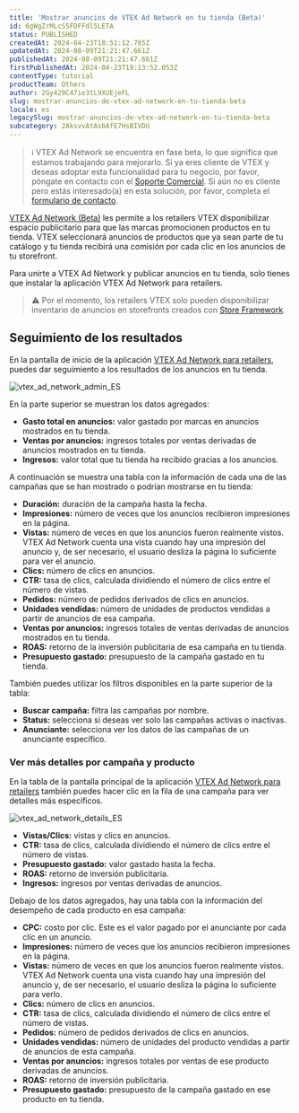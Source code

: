 ```yaml
---
title: 'Mostrar anuncios de VTEX Ad Network en tu tienda (Beta)'
id: 6gWgZrMLcS5FDFFdl5LETA
status: PUBLISHED
createdAt: 2024-04-23T18:51:12.785Z
updatedAt: 2024-08-09T21:21:47.661Z
publishedAt: 2024-08-09T21:21:47.661Z
firstPublishedAt: 2024-04-23T19:13:52.053Z
contentType: tutorial
productTeam: Others
author: 2Gy429C47ie3tL9XUEjeFL
slug: mostrar-anuncios-de-vtex-ad-network-en-tu-tienda-beta
locale: es
legacySlug: mostrar-anuncios-de-vtex-ad-network-en-tu-tienda-beta
subcategory: 2AksvvAtAsbAfE7HsBIVDU
---
```


>ℹ️ VTEX Ad Network se encuentra en fase beta, lo que significa que estamos trabajando para mejorarlo. Si ya eres cliente de VTEX y deseas adoptar esta funcionalidad para tu negocio, por favor, póngate en contacto con el [Soporte Comercial](https://help.vtex.com/es/tracks/soporte-en-vtex--4AXsGdGHqExp9ZkiNq9eMy/3KQWGgkPOwbFTPfBxL7YwZ). Si aún no es cliente pero estás interesado(a) en esta solución, por favor, completa el [formulario de contacto](https://vtex.com/co-es/contacto/).

[VTEX Ad Network (Beta)](https://help.vtex.com/es/tutorial/vtex-ad-network-beta--2cgqXcBuJmXN2livQvClur) les permite a los retailers VTEX disponibilizar espacio publicitario para que las marcas promocionen productos en tu tienda. VTEX seleccionará anuncios de productos que ya sean parte de tu catálogo y tu tienda recibirá una comisión por cada clic en los anuncios de tu storefront.

Para unirte a VTEX Ad Network y publicar anuncios en tu tienda, solo tienes que instalar la aplicación VTEX Ad Network para retailers.

>⚠️ Por el momento, los retailers VTEX solo pueden disponibilizar inventario de anuncios en storefronts creados con [Store Framework](https://help.vtex.com/tracks/vtex-store-overview--eSDNk26pdvemF3XKM0nK9/67SCtUreXxKYWhZh8n0zvZ#store-framework).

## Seguimiento de los resultados

En la pantalla de inicio de la aplicación [VTEX Ad Network para retailers](https://help.vtex.com/es/tutorial/vtex-ad-network-beta--2cgqXcBuJmXN2livQvClur#retailers), puedes dar seguimiento a los resultados de los anuncios en tu tienda.

![vtex_ad_network_admin_ES](https://images.ctfassets.net/alneenqid6w5/7nvJI9GTv53buxMMyvarRa/2bc7abac921ebb2cf334a5cdaf855e9a/vtex_ad_network_admin.png)

En la parte superior se muestran los datos agregados:

- **Gasto total en anuncios:** valor gastado por marcas en anuncios mostrados en tu tienda.
- **Ventas por anuncios:** ingresos totales por ventas derivadas de anuncios mostrados en tu tienda.
- **Ingresos:** valor total que tu tienda ha recibido gracias a los anuncios.

A continuación se muestra una tabla con la información de cada una de las campañas que se han mostrado o podrían mostrarse en tu tienda:

- **Duración:** duración de la campaña hasta la fecha.
- **Impresiones:** número de veces que los anuncios recibieron impresiones en la página.
- **Vistas:** número de veces en que los anuncios fueron realmente vistos. VTEX Ad Network cuenta una vista cuando hay una impresión del anuncio y, de ser necesario, el usuario desliza la página lo suficiente para ver el anuncio.
- **Clics:** número de clics en anuncios.
- **CTR:** tasa de clics, calculada dividiendo el número de clics entre el número de vistas.
- **Pedidos:** número de pedidos derivados de clics en anuncios.
- **Unidades vendidas:** número de unidades de productos vendidas a partir de anuncios de esa campaña.
- **Ventas por anuncios:** ingresos totales de ventas derivadas de anuncios mostrados en tu tienda.
- **ROAS:** retorno de la inversión publicitaria de esa campaña en tu tienda.
- **Presupuesto gastado:** presupuesto de la campaña gastado en tu tienda.

También puedes utilizar los filtros disponibles en la parte superior de la tabla:

- **Buscar campaña:** filtra las campañas por nombre.
- **Status:** selecciona si deseas ver solo las campañas activas o inactivas.
- **Anunciante:** selecciona ver los datos de las campañas de un anunciante específico.

### Ver más detalles por campaña y producto

En la tabla de la pantalla principal de la aplicación [VTEX Ad Network para retailers](https://help.vtex.com/es/tutorial/vtex-ad-network-beta--2cgqXcBuJmXN2livQvClur#retailers) también puedes hacer clic en la fila de una campaña para ver detalles más específicos.

![vtex_ad_network_details_ES](https://images.ctfassets.net/alneenqid6w5/11oqzf225OjAxaN4gcGCme/f46649cbecca07932a31eaf0216ccb82/vtex_ad_network_details.png)

- **Vistas/Clics:** vistas y clics en anuncios.
- **CTR:** tasa de clics, calculada dividiendo el número de clics entre el número de vistas.
- **Presupuesto gastado:** valor gastado hasta la fecha.
- **ROAS:** retorno de inversión publicitaria.
- **Ingresos:** ingresos por ventas derivadas de anuncios.

Debajo de los datos agregados, hay una tabla con la información del desempeño de cada producto en esa campaña:

- **CPC:** costo por clic. Este es el valor pagado por el anunciante por cada clic en un anuncio.
- **Impresiones:** número de veces que los anuncios recibieron impresiones en la página.
- **Vistas:** número de veces en que los anuncios fueron realmente vistos. VTEX Ad Network cuenta una vista cuando hay una impresión del anuncio y, de ser necesario, el usuario desliza la página lo suficiente para verlo.
- **Clics:** número de clics en anuncios.
- **CTR:** tasa de clics, calculada dividiendo el número de clics entre el número de vistas.
- **Pedidos:** número de pedidos derivados de clics en anuncios.
- **Unidades vendidas:** número de unidades del producto vendidas a partir de anuncios de esta campaña.
- **Ventas por anuncios:** ingresos totales por ventas de ese producto derivadas de anuncios.
- **ROAS:** retorno de inversión publicitaria.
- **Presupuesto gastado:** presupuesto de la campaña gastado en ese producto en tu tienda.
